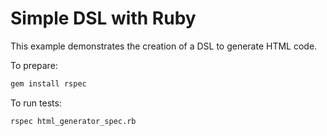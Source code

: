 # Simple DSL with Ruby

This example demonstrates the creation of a DSL to generate HTML code.

To prepare:
```bash
gem install rspec
```

To run tests:

```bash
rspec html_generator_spec.rb
```
